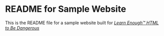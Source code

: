 # README for Sample Website
This is the README file for a sample website built for
[*Learn Enough™ HTML to Be Dangerous*](https://www.learnenough.com/html-tutorial)
